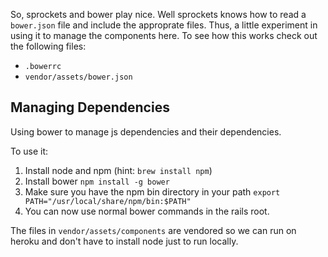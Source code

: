 So, sprockets and bower play nice. Well sprockets knows how to read a `bower.json` file and include the approprate files. Thus, a little experiment in using it to manage the components here. To see how this works check out the following files:

* `.bowerrc`
* `vendor/assets/bower.json`

## Managing Dependencies

Using bower to manage js dependencies and their dependencies.

To use it:

1. Install node and npm (hint: `brew install npm`)
1. Install bower `npm install -g bower`
1. Make sure you have the npm bin directory in your path `export PATH="/usr/local/share/npm/bin:$PATH"`
1. You can now use normal bower commands in the rails root.

The files in `vendor/assets/components` are vendored so we can run on heroku and don't have to install node just to run locally.


